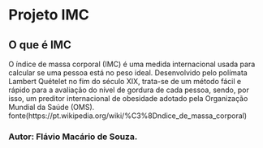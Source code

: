 # Projeto IMC

## O que é IMC

<p>O índice de massa corporal (IMC) é uma medida internacional usada para calcular se uma pessoa está no peso ideal. Desenvolvido pelo polímata Lambert Quételet no fim do século XIX, trata-se de um método fácil e rápido para a avaliação do nível de gordura de cada pessoa, sendo, por isso, um preditor internacional de obesidade adotado pela Organização Mundial da Saúde (OMS). fonte(https://pt.wikipedia.org/wiki/%C3%8Dndice_de_massa_corporal) </p>

### Autor: Flávio Macário de Souza.

